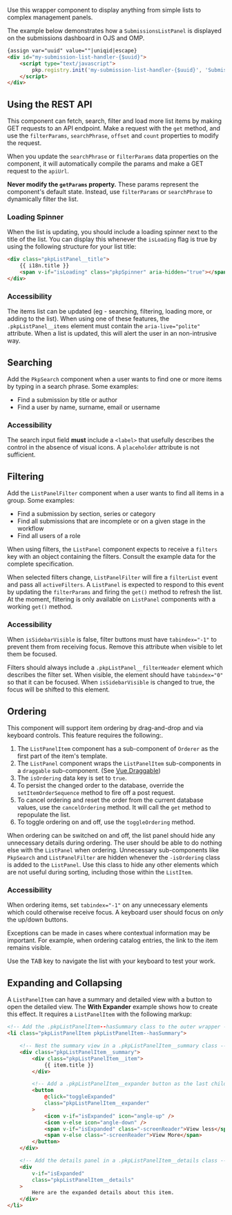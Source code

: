 
Use this wrapper component to display anything from simple lists to complex management panels.

The example below demonstrates how a `SubmissionsListPanel` is displayed on the submissions dashboard in OJS and OMP.

```html
{assign var="uuid" value=""|uniqid|escape}
<div id="my-submission-list-handler-{$uuid}">
	<script type="text/javascript">
		pkp.registry.init('my-submission-list-handler-{$uuid}', 'SubmissionsListPanel', {$myQueueListData|json_encode});
	</script>
</div>
```

## </a>Using the REST API

This component can fetch, search, filter and load more list items by making GET requests to an API endpoint. Make a request with the `get` method, and use the `filterParams`, `searchPhrase`, `offset` and `count` properties to modify the request.

When you update the `searchPhrase` or `filterParams` data properties on the component, it will automatically compile the params and make a GET request to the `apiUrl`.

**Never modify the `getParams` property.** These params represent the component's default state. Instead, use `filterParams` or `searchPhrase` to dynamically filter the list.

### Loading Spinner

When the list is updating, you should include a loading spinner next to the title of the list. You can display this whenever the `isLoading` flag is true by using the following structure for your list title:

```html
<div class="pkpListPanel__title">
	{{ i18n.title }}
	<span v-if="isLoading" class="pkpSpinner" aria-hidden="true"></span>
</div>
```

### Accessibility

The items list can be updated (eg - searching, filtering, loading more, or adding to the list). When using one of these features, the `.pkpListPanel__items` element must contain the `aria-live="polite"` attribute. When a list is updated, this will alert the user in an non-intrusive way.

## Searching

Add the `PkpSearch` component when a user wants to find one or more items by typing in a search phrase. Some examples:

- Find a submission by title or author
- Find a user by name, surname, email or username

### Accessibility

The search input field **must** include a `<label>` that usefully describes the control in the absence of visual icons. A `placeholder` attribute is not sufficient.

## Filtering

Add the `ListPanelFilter` component when a user wants to find all items in a group. Some examples:

- Find a submission by section, series or category
- Find all submissions that are incomplete or on a given stage in the workflow
- Find all users of a role

When using filters, the `ListPanel` component expects to receive a `filters` key with an object containing the filters. Consult the example data for the complete specification.

When selected filters change, `ListPanelFilter` will fire a `filterList` event and pass all `activeFilters`. A `ListPanel` is expected to respond to this event by updating the `filterParams` and firing the `get()` method to refresh the list. At the moment, filtering is only available on `ListPanel` components with a working `get()` method.

### Accessibility

When `isSidebarVisible` is false, filter buttons must have `tabindex="-1"` to prevent them from receiving focus. Remove this attribute when visible to let them be focused.

Filters should always include a `.pkpListPanel__filterHeader` element which describes the filter set. When visible, the element should have `tabindex="0"` so that it can be focused. When `isSidebarVisible` is changed to true, the focus will be shifted to this element.

## Ordering

This component will support item ordering by drag-and-drop and via keyboard controls. This feature requires the following:.

1. The `ListPanelItem` component has a sub-component of `Orderer` as the first part of the item's template.
2. The `ListPanel` component wraps the `ListPanelItem` sub-components in a `draggable` sub-component. (See [Vue.Draggable](https://github.com/SortableJS/Vue.Draggable))
3. The `isOrdering` data key is set to `true`.
4. To persist the changed order to the database, override the `setItemOrderSequence` method to fire off a post request.
5. To cancel ordering and reset the order from the current database values, use the `cancelOrdering` method. It will call the `get` method to repopulate the list.
6. To toggle ordering on and off, use the `toggleOrdering` method.

When ordering can be switched on and off, the list panel should hide any unnecessary details during ordering. The user should be able to do nothing else with the `ListPanel` when ordering. Unnecessary sub-components like `PkpSearch` and `ListPanelFilter` are hidden whenever the `-isOrdering` class is added to the `ListPanel`. Use this class to hide any other elements which are not useful during sorting, including those within the `ListItem`.

### Accessibility

When ordering items, set `tabindex="-1"` on any unnecessary elements which could otherwise receive focus. A keyboard user should focus on *only* the up/down buttons.

Exceptions can be made in cases where contextual information may be important. For example, when ordering catalog entries, the link to the item remains visible.

Use the <kbd>TAB</kbd> key to navigate the list with your keyboard to test your work.

## Expanding and Collapsing

A `ListPanelItem` can have a summary and detailed view with a button to open the detailed view. The **With Expander** example shows how to create this effect. It requires a `ListPanelItem` with the following markup:

```html
<!-- Add the .pkpListPanelItem--hasSummary class to the outer wrapper -->
<li class="pkpListPanelItem pkpListPanelItem--hasSummary">

	<!-- Nest the summary view in a .pkpListPanelItem__summary class -->
	<div class="pkpListPanelItem__summary">
		<div class="pkpListPanelItem__item">
			{{ item.title }}
		</div>

		<!-- Add a .pkpListPanelItem__expander button as the last child of the summary -->
		<button
			@click="toggleExpanded"
			class="pkpListPanelItem__expander"
		>
			<icon v-if="isExpanded" icon="angle-up" />
			<icon v-else icon="angle-down" />
			<span v-if="isExpanded" class="-screenReader">View less</span>
			<span v-else class="-screenReader">View More</span>
		</button>
	</div>

	<!-- Add the details panel in a .pkpListPanelItem__details class -->
	<div
		v-if="isExpanded"
		class="pkpListPanelItem__details"
	>
		Here are the expanded details about this item.
	</div>
</li>
```
